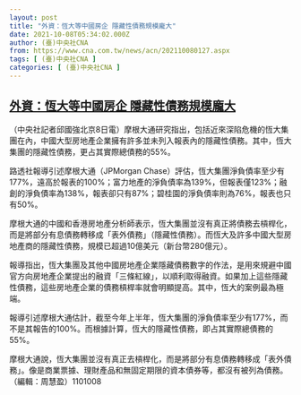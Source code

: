 ```yaml
---
layout: post
title: "外資：恆大等中國房企 隱藏性債務規模龐大"
date: 2021-10-08T05:34:02.000Z
author: (臺)中央社CNA
from: https://www.cna.com.tw/news/acn/202110080127.aspx
tags: [ (臺)中央社CNA ]
categories: [ (臺)中央社CNA ]
---
```

<!--1633671242000-->
[外資：恆大等中國房企 隱藏性債務規模龐大](https://www.cna.com.tw/news/acn/202110080127.aspx)
------

<div>
<div></div><div><p>（中央社記者邱國強北京8日電）摩根大通研究指出，包括近來深陷危機的恆大集團在內，中國大型房地產企業擁有許多並未列入報表內的隱藏性債務。其中，恆大集團的隱藏性債務，更占其實際總債務的55%。</p><p>路透社報導引述摩根大通（JPMorgan Chase）評估，恆大集團淨負債率至少有177%，遠高於報表的100%；富力地產的淨負債率為139%，但報表僅123%；融創的淨負債率為138%，報表卻只有87%；碧桂園的淨負債率則為76%，報表也只有50%。</p><p>摩根大通的中國和香港房地產分析師表示，恆大集團並沒有真正將債務去槓桿化，而是將部分有息債務轉移成「表外債務」（隱藏性債務）。而恆大及許多中國大型房地產商的隱藏性債務，規模已超過10億美元（新台幣280億元）。</p><p>報導指出，恆大集團及其他中國房地產企業隱藏債務數字的作法，是用來規避中國官方向房地產企業提出的融資「三條紅線」，以順利取得融資。如果加上這些隱藏性債務，這些房地產企業的債務槓桿率就會明顯提高。其中，恆大的案例最為極端。</p><p>報導引述摩根大通估計，截至今年上半年，恆大集團的淨負債率至少有177%，而不是其報告的100%。而根據計算，恆大的隱藏性債務，即占其實際總債務的55%。</p><p>摩根大通說，恆大集團並沒有真正去槓桿化，而是將部分有息債務轉移成「表外債務」。像是商業票據、理財產品和無固定期限的資本債券等，都沒有被列為債務。（編輯：周慧盈）1101008</p></div>
</div>
